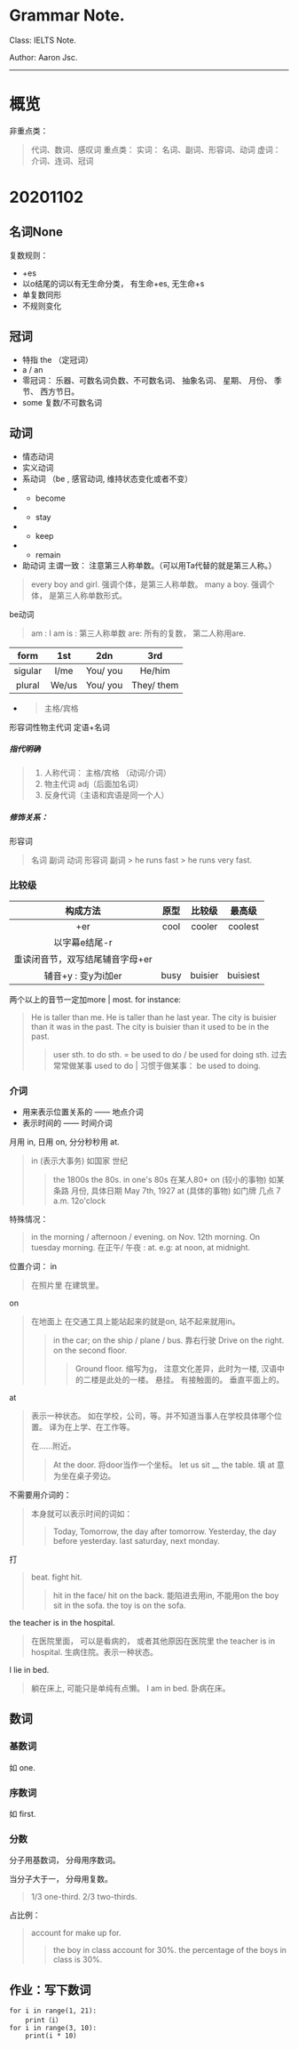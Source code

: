 # Grammar Note. 
Class: IELTS Note.

Author: Aaron Jsc.

--- 

# 概览
非重点类：
> 代词、数词、感叹词
重点类：
> 实词： 名词、副词、形容词、动词
> 虚词： 介词、连词、冠词


# 20201102

## 名词None
复数规则：
- \+es
- 以o结尾的词以有无生命分类， 有生命\+es, 无生命\+s
- 单复数同形
- 不规则变化

## 冠词
- 特指 the （定冠词）
- a / an
- 零冠词： 乐器、可数名词负数、不可数名词、 抽象名词、 星期、 月份、 季节、 西方节日。
- some 复数/不可数名词

## 动词
- 情态动词
- 实义动词
- 系动词 （be , 感官动词, 维持状态变化或者不变）
- - become
- - stay
- - keep
- - remain
- 助动词
主谓一致： 注意第三人称单数。（可以用Ta代替的就是第三人称。）
> every boy and girl. 强调个体，是第三人称单数。
> many a boy. 强调个体， 是第三人称单数形式。


be动词
> am : I am
> is : 第三人称单数
> are: 所有的复数， 第二人称用are.

|form	|1st	|2dn		|3rd		|
|:----:|:----:|:----:|:----:|
|sigular|I/me	|You/ you	|He/him|She/Her|It/ it|
|plural	|We/us	|You/ you	|They/ them	|
- > 主格/宾格

形容词性物主代词
定语+名词

##### 指代明确
> 1. 人称代词： 主格/宾格 （动词/介词）
> 2. 物主代词 adj（后面加名词）
> 3. 反身代词（主语和宾语是同一个人）

##### 修饰关系：
形容词
> 名词
副词
> 动词
> 形容词
> 副词
	> he runs fast
	> he runs very fast.

### 比较级
|构成方法|原型|比较级|最高级|
|:--:|:--:|:--:|:--:|
|+er|cool|cooler|coolest|
|以字幕e结尾-r|	|	|	|
|重读闭音节，双写结尾辅音字母+er|	|	|	|
|辅音+y : 变y为i加er|busy|buisier|buisiest|


两个以上的音节一定加more | most.
for instance:
> He is taller than me.
> He is taller than he last year.
> The city is buisier than it was in the past.
> The city is buisier than it used to be in the past.
> > user sth. to do sth. = be used to do / be used for doing sth.
> > 过去常常做某事 used to do | 习惯于做某事： be used to doing.

### 介词
- 用来表示位置关系的 —— 地点介词
- 表示时间的 —— 时间介词

月用 in, 日用 on, 分分秒秒用 at.
> in (表示大事务) 如国家 世纪
> > the 1800s
> > the 80s.
> > in one's 80s 在某人80+
> on (较小的事物) 如某条路 月份, 具体日期
> > May 7th, 1927
> at (具体的事物) 如门牌	几点
> > 7 a.m.
> > 12o'clock

特殊情况：
> in the morning / afternoon / evening.
> on Nov. 12th morning. On tuesday morning.
> 在正午/ 午夜 : at. e.g: at noon, at midnight.

位置介词：
in
> 在照片里
> 在建筑里。

on
> 在地面上
> 在交通工具上能站起来的就是on, 站不起来就用in。
> > in the car; on the ship / plane / bus.
> 靠右行驶
> > Drive on the right.
> > on the second floor.
> > > Ground floor. 缩写为g， 注意文化差异，此时为一楼, 汉语中的二楼是此处的一楼。
> 悬挂。 有接触面的。
> 垂直平面上的。

at
> 表示一种状态。
> 如在学校，公司，等。并不知道当事人在学校具体哪个位置。
> 译为在上学、在工作等。
> 
> 在……附近。
> > At the door.
> > 将door当作一个坐标。
> let us sit __ the table.
> > 填 at 意为坐在桌子旁边。

不需要用介词的：
> 本身就可以表示时间的词如：
> > Today, Tomorrow, the day after tomorrow.
> > Yesterday, the day before yesterday.
> > last saturday, next monday.

打
> beat.
> fight
> hit.
> > hit in the face/ hit on the back.
> > 能陷进去用in, 不能用on
> > the boy sit in the sofa.
> > the toy is on the sofa.

the teacher is in the hospital.
> 在医院里面， 可以是看病的， 或者其他原因在医院里
the teacher is in hospital.
> 生病住院。表示一种状态。

I lie in bed.
> 躺在床上, 可能只是单纯有点懒。
I am in bed.
> 卧病在床。

## 数词
### 基数词
如 one.
### 序数词
如 first.

### 分数
分子用基数词， 分母用序数词。

当分子大于一， 分母用复数。

> 1/3 one-third.
> 2/3 two-thirds.

占比例：
> account for
> make up for.
> > the boy in class account for 30%.
> > the percentage of the boys in class is 30%.

## 作业：写下数词
```
for i in range(1, 21):
	print（i）
for i in range(3, 10):
	print(i * 10)
```
